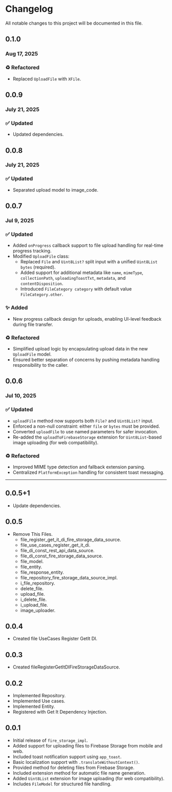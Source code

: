 # Changelog

All notable changes to this project will be documented in this file.

## 0.1.0

### Aug 17, 2025

### ♻️ Refactored

* Replaced `UploadFile` with `XFile`.

## 0.0.9

### July 21, 2025

### ✅ Updated

- Updated dependencies.

## 0.0.8

### July 21, 2025

### ✅ Updated

- Separated upload model to image_code.

## 0.0.7

### Jul 9, 2025

### ✅ Updated

- Added `onProgress` callback support to file upload handling for real-time progress tracking.
- Modified `UploadFile` class:
    - Replaced `File` and `Uint8List?` split input with a unified `Uint8List bytes` (required).
    - Added support for additional metadata like `name`, `mimeType`, `collectionPath`, `uploadingToastTxt`, `metadata`,
      and `contentDisposition`.
    - Introduced `FileCategory category` with default value `FileCategory.other`.

### ✨ Added

- New progress callback design for uploads, enabling UI-level feedback during file transfer.

### ♻️ Refactored

- Simplified upload logic by encapsulating upload data in the new `UploadFile` model.
- Ensured better separation of concerns by pushing metadata handling responsibility to the caller.

## 0.0.6

### Jul 10, 2025

### ✅ Updated

- `uploadFile` method now supports both `File?` and `Uint8List?` input.
- Enforced a non-null constraint: either `file` or `bytes` must be provided.
- Converted `uploadFile` to use named parameters for safer invocation.
- Re-added the `uploadToFirebaseStorage` extension for `Uint8List`-based image uploading (for web compatibility).

### ♻️ Refactored

- Improved MIME type detection and fallback extension parsing.
- Centralized `PlatformException` handling for consistent toast messaging.

---

## 0.0.5+1

- Update dependencies.

## 0.0.5

- Remove This Files.
    - file_register_get_it_di_fire_storage_data_source.
    - file_use_cases_register_get_it_di.
    - file_di_const_rest_api_data_source.
    - file_di_const_fire_storage_data_source.
    - file_model.
    - file_entity.
    - file_response_entity.
    - file_repository_fire_storage_data_source_impl.
    - i_file_repository.
    - delete_file.
    - upload_file.
    - i_delete_file.
    - i_upload_file.
    - image_uploader.

## 0.0.4

- Created file UseCases Register GetIt DI.

## 0.0.3

- Created fileRegisterGetItDIFireStorageDataSource.

## 0.0.2

- Implemented Repository.
- Implemented Use cases.
- Implemented Entity.
- Registered with Get It Dependency Injection.

## 0.0.1

- Initial release of `fire_storage_impl`.
- Added support for uploading files to Firebase Storage from mobile and web.
- Included toast notification support using `app_toast`.
- Basic localization support with `.translateWithoutContext()`.
- Provided method for deleting files from Firebase Storage.
- Included extension method for automatic file name generation.
- Added `Uint8List` extension for image uploading (for web compatibility).
- Includes `FileModel` for structured file handling.
